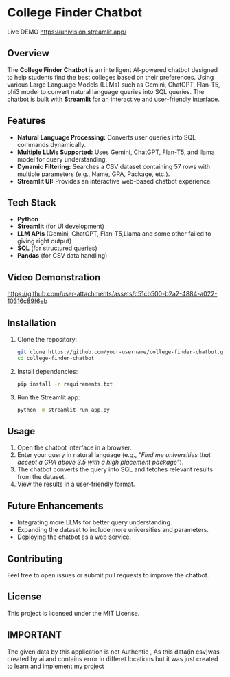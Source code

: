 # College Finder Chatbot
Live DEMO
https://univision.streamlit.app/
## Overview
The **College Finder Chatbot** is an intelligent AI-powered chatbot designed to help students find the best colleges based on their preferences. Using various Large Language Models (LLMs) such as Gemini, ChatGPT, Flan-T5, phi3 model to convert natural language queries into SQL queries. The chatbot is built with **Streamlit** for an interactive and user-friendly interface.

## Features
- **Natural Language Processing:** Converts user queries into SQL commands dynamically.
- **Multiple LLMs Supported:** Uses Gemini, ChatGPT, Flan-T5, and llama model for query understanding.
- **Dynamic Filtering:** Searches a CSV dataset containing 57 rows with multiple parameters (e.g., Name, GPA, Package, etc.).
- **Streamlit UI:** Provides an interactive web-based chatbot experience.

## Tech Stack
- **Python**
- **Streamlit** (for UI development)
- **LLM APIs** (Gemini, ChatGPT, Flan-T5,Llama and some other failed to giving right output)
- **SQL** (for structured queries)
- **Pandas** (for CSV data handling)


## Video Demonstration



https://github.com/user-attachments/assets/c51cb500-b2a2-4884-a022-10316c89f6eb




## Installation
1. Clone the repository:
   ```sh
   git clone https://github.com/your-username/college-finder-chatbot.git
   cd college-finder-chatbot
   ```
2. Install dependencies:
   ```sh
   pip install -r requirements.txt
   ```
3. Run the Streamlit app:
   ```sh
   python -m streamlit run app.py
   ```

## Usage
1. Open the chatbot interface in a browser.
2. Enter your query in natural language (e.g., *"Find me universities that accept a GPA above 3.5 with a high placement package"*).
3. The chatbot converts the query into SQL and fetches relevant results from the dataset.
4. View the results in a user-friendly format.


## Future Enhancements
- Integrating more LLMs for better query understanding.
- Expanding the dataset to include more universities and parameters.
- Deploying the chatbot as a web service.

## Contributing
Feel free to open issues or submit pull requests to improve the chatbot.

## License
This project is licensed under the MIT License.
## IMPORTANT
The given data by this application is not Authentic , As this data(in csv)was created by ai and contains error in differet locations but it was just created to learn and implement my project 

